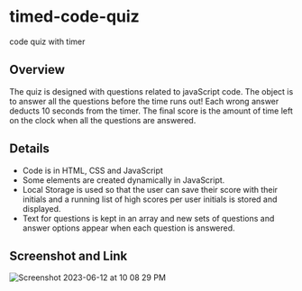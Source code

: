 # timed-code-quiz
code quiz with timer
## Overview
The quiz is designed with questions related to javaScript code.  The object is to answer all the questions before the time runs out!  Each wrong answer deducts 10 seconds from the timer.  The final score is the amount of time left on the clock when all the questions are answered.
## Details
 - Code is in HTML, CSS and JavaScript
 - Some elements are created dynamically in JavaScript.
 - Local Storage is used so that the user can save their score with their initials and a running list of high scores per user initials is stored and displayed.
 - Text for questions is kept in an array and new sets of questions and answer options appear when each question is answered.
 ## Screenshot and Link
 ![Screenshot 2023-06-12 at 10 08 29 PM](https://github.com/aliehs111/timed-code-quiz/assets/128503077/1ebf3aba-114d-4794-8e57-80abac55805b)

 